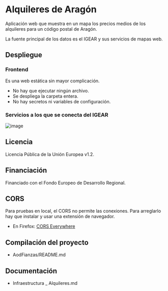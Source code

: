# Alquileres de Aragón

Aplicación web que muestra en un mapa los precios medios de los alquileres para un
código postal de Aragón.

La fuente principal de los datos es el IGEAR y sus servicios de mapas web.

## Despliegue

### Frontend

Es una web estática sin mayor complicación.

- No hay que ejecutar ningún archivo. 
- Se despliega la carpeta entera.
- No hay secretos ni variables de configuración.


### Servicios a los que se conecta del IGEAR


![image](https://user-images.githubusercontent.com/92776591/165341928-19d6b64b-6dff-4a03-8cf4-f52d01797da2.png)




## Licencia

Licencia Pública de la Unión Europea v1.2.

## Financiación

Financiado con el Fondo Europeo de Desarrollo Regional.

## CORS

Para pruebas en local, el CORS no permite las conexiones. Para arreglarlo hay
que instalar y usar una extensión de navegador.

- En Firefox: [CORS Everywhere](https://addons.mozilla.org/en-US/firefox/addon/cors-everywhere/)

## Compilación del proyecto

- AodFianzas/README.md

## Documentación 

- Infraestructura _ Alquileres.md

